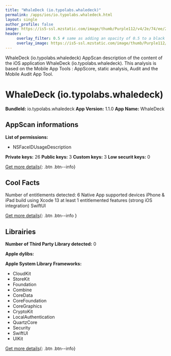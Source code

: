 ```yaml
---
title: "WhaleDeck (io.typolabs.whaledeck)"
permalink: /apps/ios/io.typolabs.whaledeck.html
layout: single
author_profile: false
image: https://is5-ssl.mzstatic.com/image/thumb/Purple112/v4/2e/74/ee/2e74ee68-e5cf-2d06-041b-2ac81a9b9356/AppIcon-0-1x_U007emarketing-0-10-0-85-220.png/512x512bb.jpg
header: 
     overlay_filter: 0.5 # same as adding an opacity of 0.5 to a black background
     overlay_image: https://is5-ssl.mzstatic.com/image/thumb/Purple112/v4/2e/74/ee/2e74ee68-e5cf-2d06-041b-2ac81a9b9356/AppIcon-0-1x_U007emarketing-0-10-0-85-220.png/512x512bb.jpg
---
```

WhaleDeck (io.typolabs.whaledeck) AppScan description of the content of the iOS application WhaleDeck (io.typolabs.whaledeck). This analysis is based on the Mobile App Tools : AppScore, static analysis, Audit and the Mobile Audit App Tool.

# WhaleDeck (io.typolabs.whaledeck)

**BundleId:** io.typolabs.whaledeck
**App Version:** 1.1.0
**App Name:** WhaleDeck


## AppScan informations 

**List of permissions:** 
- NSFaceIDUsageDescription
  
  
**Private keys:** 26
**Public keys:** 3
**Custom keys:** 3
**Low securit keys:** 0
  
[Get more details](/pricing.html){: .btn .btn--info}

## Cool Facts

Number of entitlements detected: 6
Native App
supported devices iPhone & iPad
build using Xcode 13
at least 1 entitlemented features (strong iOS integration)
SwiftUI
  
[Get more details](/pricing.html){: .btn .btn--info }

## Librairies 
**Number of Third Party Library detected:** 0


**Apple dylibs:**


**Apple System Library Frameworks:**
- CloudKit
- StoreKit
- Foundation
- Combine
- CoreData
- CoreFoundation
- CoreGraphics
- CryptoKit
- LocalAuthentication
- QuartzCore
- Security
- SwiftUI
- UIKit


  
[Get more details](/pricing.html){: .btn .btn--info}

